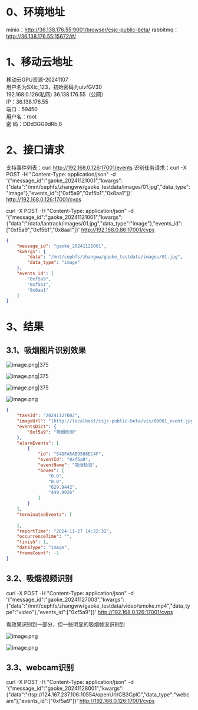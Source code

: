 # 0、环境地址

minio：http://36.138.176.55:9001/browser/csjc-public-beta/
rabbitmq：http://36.138.176.55:15672/#/

# 1、移动云地址

移动云GPU资源-20241107  
用户名为SXlc_123，初始密码为uivfGV30  
192.168.0.126(私网) 36.138.176.55（公网）  
IP：36.138.176.55  
端口：59450  
用户名：root  
密 码：DDd3GG9dRb,8

# 2、接口请求

支持事件列表：curl http://192.168.0.126:17001/events
识别任务请求：curl -X POST -H "Content-Type: application/json" -d '{"message_id":"gaoke_20241121001","kwargs":{"data":"/mnt/cephfs/zhangww/gaoke_testdata/images/01.jpg","data_type":"image"},"events_id":["0xf5a9","0xf5b1","0x8aa1"]}' http://192.168.0.126:17001/cvps

curl -X POST -H "Content-Type: application/json" -d '{"message_id":"gaoke_20241121001","kwargs":{"data":"/data/lantrack/images/01.jpg","data_type":"image"},"events_id":["0xf5a9","0xf5b1","0x8aa1"]}' http://192.168.0.86:17001/cvps

```json
{  
    "message_id": "gaoke_20241121001",  
    "kwargs": {  
        "data": "/mnt/cephfs/zhangww/gaoke_testdata/images/01.jpg",  
        "data_type": "image"  
    },  
    "events_id": [  
        "0xf5a9",  
        "0xf5b1",  
        "0x8aa1"  
    ]  
}
```


# 3、结果

## 3.1、吸烟图片识别效果

![image.png|375](https://yancey-note-img.oss-cn-beijing.aliyuncs.com/20241127142744.png)

![image.png|375](https://yancey-note-img.oss-cn-beijing.aliyuncs.com/20241127152941.png)


![image.png|375](https://yancey-note-img.oss-cn-beijing.aliyuncs.com/20241127142724.png)


![image.png](https://yancey-note-img.oss-cn-beijing.aliyuncs.com/20241127142801.png)

```json
{  
    "taskId": "20241127002",  
    "imageUrl": "[http://localhost/csjc-public-beta/vis/00001_event.jpg](http://localhost/csjc-public-beta/vis/00001_event.jpg)",  
    "eventsDict": {  
        "0xf5a9": "吸烟检测"  
    },  
    "alarmEvents": [  
        {  
            "id": "54DFA5AB9588EC4F",  
            "eventId": "0xf5a9",  
            "eventName": "吸烟检测",  
            "boxes": [  
                "0.0",  
                "0.0",  
                "629.9442",  
                "449.9026"  
            ]  
        }  
    ],  
    "terminatedEvents": [  
  
    ],  
    "reportTime": "2024-11-27 14:22:32",  
    "occurrenceTime": "",  
    "finish": 1,  
    "dataType": "image",  
    "frameCount": -1  
}
```

## 3.2、吸烟视频识别

curl -X POST -H "Content-Type: application/json" -d '{"message_id":"gaoke_20241127003","kwargs":{"data":"/mnt/cephfs/zhangww/gaoke_testdata/video/smoke.mp4","data_type":"video"},"events_id":["0xf5a9"]}' http://192.168.0.126:17001/cvps

看效果识别到一部分，但一些明显的吸烟帧没识别到

![image.png](https://yancey-note-img.oss-cn-beijing.aliyuncs.com/20241127153010.png)


![image.png](https://yancey-note-img.oss-cn-beijing.aliyuncs.com/20241127145718.png)



## 3.3、webcam识别

curl -X POST -H "Content-Type: application/json" -d '{"message_id":"gaoke_20241128001","kwargs":{"data":"rtsp://124.167.237.106:10554/openUrl/CB3CplC","data_type":"webcam"},"events_id":["0xf5a9"]}' http://192.168.0.126:17001/cvps
